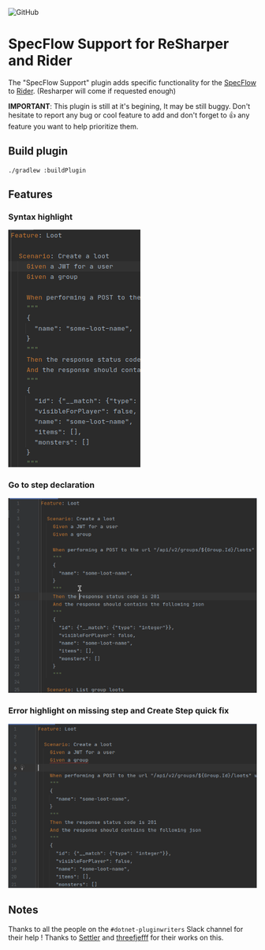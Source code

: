 ![GitHub](https://img.shields.io/github/license/Socolin/resharper-specflow)

# SpecFlow Support for ReSharper and Rider
The "SpecFlow Support" plugin adds specific functionality for the [SpecFlow](https://specflow.org/) to [Rider](https://www.jetbrains.com/rider/). (Resharper will come if requested enough)

**IMPORTANT**: This plugin is still at it's begining, It may be still buggy. Don't hesitate to report any bug or cool feature to add and don't forget to :+1: any feature you want to help prioritize them.

## Build plugin

```shell
./gradlew :buildPlugin
```

## Features

### Syntax highlight

![Syntax highlight](doc/images/SpecflowSyntaxHighlight.png)

### Go to step declaration

![Go to declaration example](doc/images/GoToStepDeclaration.gif)

### Error highlight on missing step and Create Step quick fix

![Quick fix example](doc/images/QuickFixCreateStep.gif)

## Notes

Thanks to all the people on the `#dotnet-pluginwriters` Slack channel for their help !
Thanks to [Settler](https://github.com/Settler) and [threefjefff](https://github.com/threefjefff) for their works on this.